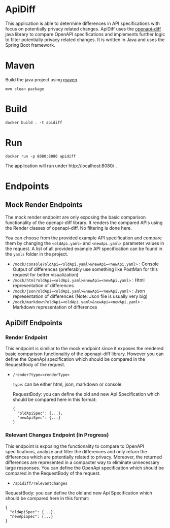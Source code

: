 # ApiDiff
This application is able to determine differences in API specifications with focus on potentially privacy related changes.
ApiDiff uses the [openapi-diff](https://github.com/OpenAPITools/openapi-diff) java library to compare OpenAPI specifications and implements further logic to filter potentially privacy related changes.
It is written in Java and uses the Spring Boot framework.

# Maven
Build the java project using [maven](https://maven.apache.org/).

`` mvn clean package ``
# Build
`` docker build . -t apidiff ``

# Run
`` docker run -p 8080:8080 apidiff ``

The application will run under http://localhost:8080/ .

# Endpoints

## Mock Render Endpoints
The mock render endpoint are only exposing the basic comparison functionality of the openapi-diff library. It renders the compared APIs using the Render classes of openapi-diff.
No filtering is done here.

You can choose from the provided example API specification and compare them by changing the ``<oldApi.yaml>`` and ``<newApi.yaml>`` parameter values in the request. A list of all provided example API specification can be found in the ``yamls`` folder in the project.

- ``/mock/console?oldApi=<oldApi.yaml>&newApi=<newApi.yaml>`` : Console Output of differences (preferably use something like PostMan for this request for better visualization)
- ``/mock/html?oldApi=<oldApi.yaml>&newApi=<newApi.yaml>`` : Html representation of differences
- ``/mock/json?oldApi=<oldApi.yaml>&newApi=<newApi.yaml>`` : Json representation of differences (Note: Json file is usually very big)
- ``/mock/markdown?oldApi=<oldApi.yaml>&newApi=<newApi.yaml>`` :  Markdown representation of differences

## ApiDiff Endpoints

### Render Endpoint
This endpoint is similiar to the mock endpoint since it exposes the rendered basic comparison functionality of the openapi-diff library. However you can define the OpenApi specification which should be compared in the RequestBody of the request.

- ``/render?type=<renderType>``
  
  ``type``: can be either html, json, markdown or console
  
  RequestBody: you can define the old and new Api Specification which should be compared here in this format:
  
  ```
  {
    "oldApiSpec": {...},
    "newApiSpec": {...}
  }
  ```

### Relevant Changes Endpoint (In Progress)
This endpoint is exposing the functionality to compare to OpenAPI specifications, analyze and filter the differences and only return the differences which are potentially related to privacy. Moreover, the returned differences are represented in a compacter way to eliminate unnecessary large responses. You can define the OpenApi specification which should be compared in the RequestBody of the request.

- ``/apidiff/relevantChanges``

RequestBody: you can define the old and new Api Specification which should be compared here in this format:
  
  ```
  {
    "oldApiSpec": {...},
    "newApiSpec": {...}
  }
  ```

